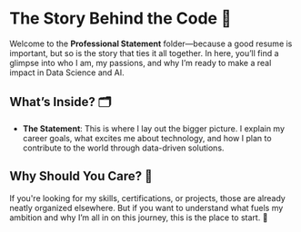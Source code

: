 # The Story Behind the Code 📜

Welcome to the **Professional Statement** folder—because a good resume is important, but so is the story that ties it all together. In here, you’ll find a glimpse into who I am, my passions, and why I’m ready to make a real impact in Data Science and AI.

## What’s Inside? 🗂️
- **The Statement**: This is where I lay out the bigger picture. I explain my career goals, what excites me about technology, and how I plan to contribute to the world through data-driven solutions.
  
## Why Should You Care? 🤔
If you're looking for my skills, certifications, or projects, those are already neatly organized elsewhere. But if you want to understand what fuels my ambition and why I’m all in on this journey, this is the place to start. 🚀

